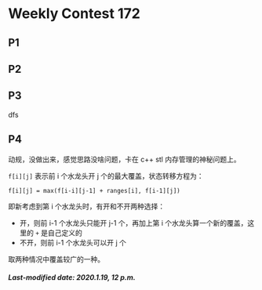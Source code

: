 # Weekly Contest 172

## P1

## P2

## P3

dfs

## P4

动规，没做出来，感觉思路没啥问题，卡在 c++ stl 内存管理的神秘问题上。

`f[i][j]` 表示前 i 个水龙头开 j 个的最大覆盖，状态转移方程为：

`f[i][j] = max(f[i-i][j-1] + ranges[i], f[i-1][j])`

即新考虑到第 i 个水龙头时，有开和不开两种选择：

+ 开，则前 i-1 个水龙头只能开 j-1 个，再加上第 i 个水龙头算一个新的覆盖，这里的 `+` 是自己定义的
+ 不开，则前 i-1 个水龙头可以开 j 个

取两种情况中覆盖较广的一种。

##### Last-modified date: 2020.1.19, 12 p.m.
